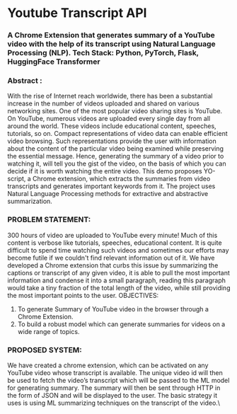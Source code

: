 # Youtube Transcript API
 
### A Chrome Extension that generates summary of a YouTube video with the help of its transcript using Natural Language Processing (NLP). Tech Stack: Python, PyTorch, Flask, HuggingFace Transformer 
### Abstract : 
   With the rise of Internet reach worldwide, there has been a substantial increase in the number
of videos uploaded and shared on various networking sites. One of the most popular video
sharing sites is YouTube. On YouTube, numerous videos are uploaded every single day from
all around the world. These videos include educational content, speeches, tutorials, so on.
Compact representations of video data can enable efficient video browsing. Such
representations provide the user with information about the content of the particular video
being examined while preserving the essential message. Hence, generating the summary of a
video prior to watching it, will tell you the gist of the video, on the basis of which you can
decide if it is worth watching the entire video. This demo proposes YO-script, a Chrome
extension, which extracts the summaries from video transcripts and generates important
keywords from it. The project uses Natural Language Processing methods for extractive and
abstractive summarization.

### PROBLEM STATEMENT:
300 hours of video are uploaded to YouTube every minute! Much of this content is verbose
like tutorials, speeches, educational content. It is quite difficult to spend time watching such
videos and sometimes our efforts may become futile if we couldn't find relevant information
out of it. We have developed a Chrome extension that curbs this issue by summarizing the
captions or transcript of any given video, it is able to pull the most important information and
condense it into a small paragraph, reading this paragraph would take a tiny fraction of the
total length of the video, while still providing the most important points to the user.
OBJECTIVES:
1. To generate Summary of YouTube video in the browser through a Chrome Extension.
2. To build a robust model which can generate summaries for videos on a wide range of
topics.

### PROPOSED SYSTEM:
We have created a chrome extension, which can be activated on any YouTube video whose
transcript is available. The unique video id will then be used to fetch the video’s transcript
which will be passed to the ML model for generating summary. The summary will then be
sent through HTTP in the form of JSON and will be displayed to the user. The basic strategy
it uses is using ML summarizing techniques on the transcript of the video.\


